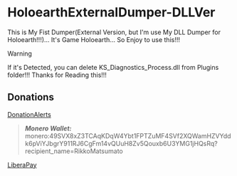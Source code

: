 # HoloearthExternalDumper-DLLVer

This is My Fist Dumper(External Version, but I'm use My DLL Dumper for Holoearth!!!)... It's Game Holoearth... So Enjoy to use this!!!
> [!WARNING]
> If it's Detected, you can delete KS_Diagnostics_Process.dll from Plugins folder!!! Thanks for Reading this!!!

## Donations

[DonationAlerts](https://donationalerts.com/r/rikkomatsumato)

> **_Monero Wallet:_** 
> monero:49SVX8xZ3TCAqKDqW4Ybt1FPTZuMF4SVf2XQWamHZVYddk6pViYJbgrY911RJ6CgFm14vQUuH8Zv5Qouxb6U3YMG1jHQsRq?recipient_name=RikkoMatsumato

[LiberaPay](https://liberapay.com/RikkoMatsumatoOfficial/donate)
